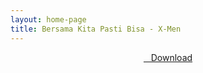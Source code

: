 ```yaml
---
layout: home-page
title: Bersama Kita Pasti Bisa - X-Men
---
```


<center>
<a href="https://drive.google.com/uc?authuser=0&id=18x8-gU8BCGAewVePpmOTMnZ4lCFdgEVw&export=download" ><i class="fa fa-caret-down" aria-hidden="true"></i>&nbsp; &nbsp;Download</a>
</center>

